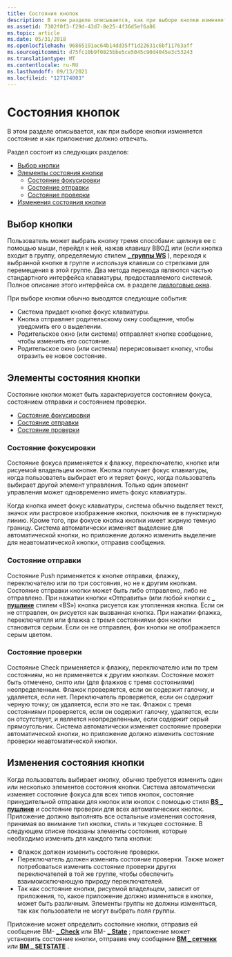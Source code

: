```yaml
---
title: Состояния кнопок
description: В этом разделе описывается, как при выборе кнопки изменяется состояние и как приложение должно отвечать.
ms.assetid: 7302f0f3-f29d-43d7-8e25-4f36d5ef6a86
ms.topic: article
ms.date: 05/31/2018
ms.openlocfilehash: 96865191ac64b14dd35ff1d22631c6bf11763aff
ms.sourcegitcommit: d75fc10b9f0825bbe5ce5045c90d4045e3c53243
ms.translationtype: MT
ms.contentlocale: ru-RU
ms.lasthandoff: 09/13/2021
ms.locfileid: "127174003"
---
```

# <a name="button-states"></a>Состояния кнопок

В этом разделе описывается, как при выборе кнопки изменяется состояние и как приложение должно отвечать.

Раздел состоит из следующих разделов:

-   [Выбор кнопки](#button-selection)
-   [Элементы состояния кнопки](#elements-of-a-button-state)
    -   [Состояние фокусировки](#focus-state)
    -   [Состояние отправки](#push-state)
    -   [Состояние проверки](#check-state)
-   [Изменения состояния кнопки](#changes-to-a-button-state)

## <a name="button-selection"></a>Выбор кнопки

Пользователь может выбрать кнопку тремя способами: щелкнув ее с помощью мыши, перейдя к ней, нажав клавишу ВВОД или (если кнопка входит в группу, определяемую стилем [**\_ группы WS**](/windows/desktop/winmsg/window-styles) ), переходя к выбранной кнопке в группе и используя клавиши со стрелками для перемещения в этой группе. Два метода перехода являются частью стандартного интерфейса клавиатуры, предоставляемого системой. Полное описание этого интерфейса см. в разделе [диалоговые окна](/windows/desktop/dlgbox/dialog-boxes).

При выборе кнопки обычно выводятся следующие события:

-   Система придает кнопке фокус клавиатуры.
-   Кнопка отправляет родительскому окну сообщение, чтобы уведомить его о выделении.
-   Родительское окно (или система) отправляет кнопке сообщение, чтобы изменить его состояние.
-   Родительское окно (или система) перерисовывает кнопку, чтобы отразить ее новое состояние.

## <a name="elements-of-a-button-state"></a>Элементы состояния кнопки

Состояние кнопки может быть характеризуется состоянием фокуса, состоянием отправки и состоянием проверки.

-   [Состояние фокусировки](#focus-state)
-   [Состояние отправки](#push-state)
-   [Состояние проверки](#check-state)

### <a name="focus-state"></a>Состояние фокусировки

Состояние фокуса применяется к флажку, переключателю, кнопке или рисуемой владельцем кнопке. Кнопка получает фокус клавиатуры, когда пользователь выбирает его и теряет фокус, когда пользователь выбирает другой элемент управления. Только один элемент управления может одновременно иметь фокус клавиатуры.

Когда кнопка имеет фокус клавиатуры, система обычно выделяет текст, значок или растровое изображение кнопки, поключив ее в пунктирную линию. Кроме того, при фокусе кнопка кнопки имеет жирную темную границу. Система автоматически изменяет выделение для автоматической кнопки, но приложение должно изменить выделение для неавтоматической кнопки, отправив сообщения.

### <a name="push-state"></a>Состояние отправки

Состояние Push применяется к кнопке отправки, флажку, переключателю или по три состояния, но не к другим кнопкам. Состояние отправки кнопки может быть либо отправлено, либо не отправлено. При нажатии кнопки «Отправить» (или любой кнопки с [**\_ пушлике**](button-styles.md) стилем «BS») кнопка рисуется как утопленная кнопка. Если он не отправлен, он рисуется как вызванная кнопка. При нажатии флажка, переключателя или флажка с тремя состояниями фон кнопки становится серым. Если он не отправлен, фон кнопки не отображается серым цветом.

### <a name="check-state"></a>Состояние проверки

Состояние Check применяется к флажку, переключателю или по трем состояниям, но не применяется к другим кнопкам. Состояние может быть отмечено, снято или (для флажков с тремя состояниями) неопределенным. Флажок проверяется, если он содержит галочку, и удаляется, если нет. Переключатель проверяется, если он содержит черную точку; он удаляется, если это не так. Флажок с тремя состояниями проверяется, если он содержит галочку, удаляется, если он отсутствует, и является неопределенным, если содержит серый прямоугольник. Система автоматически изменяет состояние проверки автоматической кнопки, но приложение должно изменить состояние проверки неавтоматической кнопки.

## <a name="changes-to-a-button-state"></a>Изменения состояния кнопки

Когда пользователь выбирает кнопку, обычно требуется изменить один или несколько элементов состояния кнопки. Система автоматически изменяет состояние фокуса для всех типов кнопок, состояние принудительной отправки для кнопок или кнопок с помощью стиля [**BS \_ пушлике**](button-styles.md) и состояние проверки для всех автоматических кнопок. Приложение должно выполнять все остальные изменения состояния, принимая во внимание тип кнопки, стиль и текущее состояние. В следующем списке показаны элементы состояния, которые необходимо изменить для каждого типа кнопки:

-   Флажок должен изменить состояние проверки.
-   Переключатель должен изменить состояние проверки. Также может потребоваться изменить состояние проверки других переключателей в той же группе, чтобы обеспечить взаимоисключающую природу переключателей.
-   Так как состояние кнопки, рисуемой владельцем, зависит от приложения, то, какое приложение должно измениться в кнопке, может быть различным. Элементы группы не должны изменяться, так как пользователи не могут выбрать поля группы.

Приложение может определить состояние кнопки, отправив ей сообщение BM- [**\_ Check**](bm-getcheck.md) или BM- [**\_ State**](bm-getstate.md) ; приложение может установить состояние кнопки, отправив ему сообщение [**BM \_ сетчекк**](bm-setcheck.md) или [**BM \_ SETSTATE**](bm-setstate.md) .

 

 